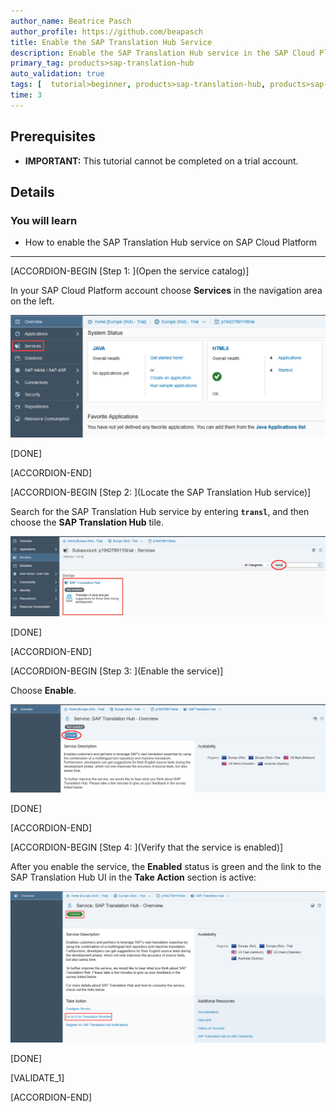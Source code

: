 ```yaml
---
author_name: Beatrice Pasch
author_profile: https://github.com/beapasch
title: Enable the SAP Translation Hub Service
description: Enable the SAP Translation Hub service in the SAP Cloud Platform cockpit.
primary_tag: products>sap-translation-hub
auto_validation: true
tags: [  tutorial>beginner, products>sap-translation-hub, products>sap-cloud-platform, tutorial>license ]
time: 3
---
```


## Prerequisites  
 - **IMPORTANT:** This tutorial cannot be completed on a trial account.

## Details
### You will learn  
  - How to enable the SAP Translation Hub service on SAP Cloud Platform


  ---
[ACCORDION-BEGIN [Step 1: ](Open the service catalog)]

In your SAP Cloud Platform account choose **Services** in the navigation area on the left.

![Open service catalog](sth-open-services.png)

[DONE]

[ACCORDION-END]

[ACCORDION-BEGIN [Step 2: ](Locate the SAP Translation Hub service)]

Search for the SAP Translation Hub service by entering **`transl`**, and then choose the **SAP Translation Hub** tile.

![Find Translation Hub service](sth-search-tran.png)

[DONE]

[ACCORDION-END]

[ACCORDION-BEGIN [Step 3: ](Enable the service)]

Choose **Enable**.

![Choose enable](sth-enable-service.png)

[DONE]

[ACCORDION-END]

[ACCORDION-BEGIN [Step 4: ](Verify that the service is enabled)]

After you enable the service, the **Enabled** status is green and the link to the SAP Translation Hub UI in the **Take Action** section is active:

![Verify enabled state](sth-enable-service-confirm.png)

[DONE]

[VALIDATE_1]

[ACCORDION-END]

